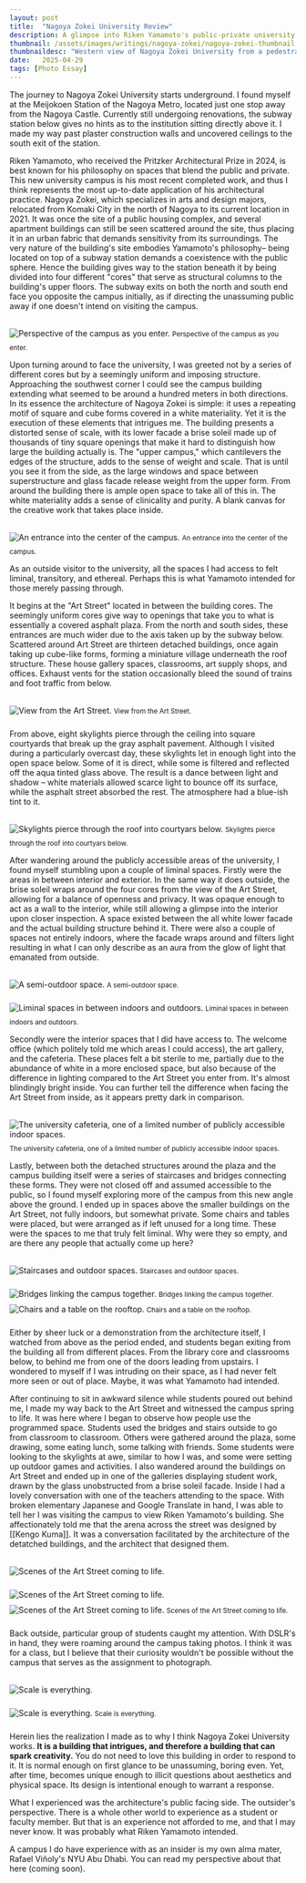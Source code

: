 ```yaml
---
layout: post
title:  "Nagoya Zokei University Review"
description: A glimpse into Riken Yamamoto's public-private university.
thumbnail: /assets/images/writings/nagoya-zokei/nagoya-zokei-thumbnail.jpeg
thumbnaildesc: "Western view of Nagoya Zokei University from a pedestrain bridge."
date:   2025-04-29
tags: [Photo Essay]
---
```


The journey to Nagoya Zokei University starts underground. I found myself at the Meijokoen Station of the Nagoya Metro, located just one stop away from the Nagoya Castle. Currently still undergoing renovations, the subway station below gives no hints as to the institution sitting directly above it. I made my way past plaster construction walls and uncovered ceilings to the south exit of the station.

Riken Yamamoto, who received the Pritzker Architectural Prize in 2024, is best known for his philosophy on spaces that blend the public and private. This new university campus is his most recent completed work, and thus I think represents the most up-to-date application of his architectural practice. Nagoya Zokei, which specializes in arts and design majors, relocated from Komaki City in the north of Nagoya to its current location in 2021. It was once the site of a public housing complex, and several apartment buildings can still be seen scattered around the site, thus placing it in an urban fabric that demands sensitivity from its surroundings. The very nature of the building's site embodies Yamamoto's philosophy– being located on top of a  subway station demands a coexistence with the public sphere. Hence the building gives way to the station beneath it by being divided into four different "cores" that serve as structural columns to the building's upper floors. The subway exits on both the north and south end face you opposite the campus initially, as if directing the unassuming public away if one doesn't intend on visiting the campus.

<br> <img src="/assets/images/writings/nagoya-zokei/Nagoya_Zokei-47.jpg" alt="Perspective of the campus as you enter." style="padding-bottom: 10px;" /> 
<small> Perspective of the campus as you enter. </small> <br>

Upon turning around to face the university, I was greeted not by a series of different cores but by a seemingly uniform and imposing structure. Approaching the southwest corner I could see the campus building extending what seemed to be around a hundred meters in both directions. In its essence the architecture of Nagoya Zokei is simple: it uses a repeating motif of square and cube forms covered in a white materiality. Yet it is the execution of these elements that intrigues me. The building presents a distorted sense of scale, with its lower facade a brise soleil made up of thousands of tiny square openings that make it hard to distinguish how large the building actually is. The "upper campus," which cantilevers the edges of the structure, adds to the sense of weight and scale. That is until you see it from the side, as the large windows and space between superstructure and glass facade release weight from the upper form. From around the building there is ample open space to take all of this in. The white materiality adds a sense of clinicality and purity. A blank canvas for the creative work that takes place inside.

<br> <img src="/assets/images/writings/nagoya-zokei/Nagoya_Zokei-40.jpg" alt="An entrance into the center of the campus." style="padding-bottom: 10px;" /> 
<small> An entrance into the center of the campus. </small> <br>

As an outside visitor to the university, all the spaces I had access to felt liminal, transitory, and ethereal. Perhaps this is what Yamamoto intended for those merely passing through. 

It begins at the "Art Street" located in between the building cores. The seemingly uniform cores give way to openings that take you to what is essentially a covered asphalt plaza. From the north and south sides, these entrances are much wider due to the axis taken up by the subway below. Scattered around Art Street are thirteen detached buildings, once again taking up cube-like forms, forming a miniature village underneath the roof structure. These house gallery spaces, classrooms, art supply shops, and offices. Exhaust vents for the station occasionally bleed the sound of trains and foot traffic from below.

<br> <img src="/assets/images/writings/nagoya-zokei/Nagoya_Zokei-30.jpg" alt="View from the Art Street." style="padding-bottom: 10px;" /> 
<small> View from the Art Street. </small> <br>

From above, eight skylights pierce through the ceiling into square courtyards that break up the gray asphalt pavement. Although I visited during a particularly overcast day, these skylights let in enough light into the open space below. Some of it is direct, while some is filtered and reflected off the aqua tinted glass above. The result is a dance between light and shadow – white materials allowed scarce light to bounce off its surface, while the asphalt street absorbed the rest. The atmosphere had a blue-ish tint to it.

<br> <img src="/assets/images/writings/nagoya-zokei/Nagoya_Zokei-11.jpg" alt="Skylights pierce through the roof into courtyars below." style="padding-bottom: 10px;" /> 
<small> Skylights pierce through the roof into courtyars below. </small> <br>

After wandering around the publicly accessible areas of the university, I found myself stumbling upon a couple of liminal spaces. Firstly were the areas in between interior and exterior. In the same way it does outside, the brise soleil wraps around the four cores from the view of the Art Street, allowing for a balance of openness and privacy. It was opaque enough to act as a wall to the interior, while still allowing a glimpse into the interior upon closer inspection. A space existed between the all white lower facade and the actual building structure behind it. There were also a couple of spaces not entirely indoors, where the facade wraps around and filters light resulting in what I can only describe as an aura from the glow of light that emanated from outside. 

<br> <img src="/assets/images/writings/nagoya-zokei/Nagoya_Zokei-9.jpg" alt="A semi-outdoor space." style="padding-bottom: 10px;" /> 
<small> A semi-outdoor space. </small> 

<img src="/assets/images/writings/nagoya-zokei/Nagoya_Zokei-27.jpg" alt="Liminal spaces in between indoors and outdoors." style="padding-bottom: 10px;" /> 
<small> Liminal spaces in between indoors and outdoors. </small> <br>

Secondly were the interior spaces that I did have access to. The welcome office (which politely told me which areas I could access), the art gallery, and the cafeteria. These places felt a bit sterile to me, partially due to the abundance of white in a more enclosed space, but also because of the difference in lighting compared to the Art Street you enter from. It's almost blindingly bright inside. You can further tell the difference when facing the Art Street from inside, as it appears pretty dark in comparison. 

<br> <img src="/assets/images/writings/nagoya-zokei/Nagoya_Zokei-29.jpg" alt="The university cafeteria, one of a limited number of publicly accessible indoor spaces." style="padding-bottom: 10px;" /> 
<small> The university cafeteria, one of a limited number of publicly accessible indoor spaces. </small> <br>

Lastly, between both the detached structures around the plaza and the campus building itself were a series of staircases and bridges connecting these forms. They were not closed off and assumed accessible to the public, so I found myself exploring more of the campus from this new angle above the ground. I ended up in spaces above the smaller buildings on the Art Street, not fully indoors, but somewhat private. Some chairs and tables were placed, but were arranged as if left unused for a long time. These were the spaces to me that truly felt liminal. Why were they so empty, and are there any people that actually come up here?
 
<br> <img src="/assets/images/writings/nagoya-zokei/Nagoya_Zokei-14.jpg" alt="Staircases and outdoor spaces." style="padding-bottom: 10px;" /> 
<small> Staircases and outdoor spaces. </small> 

<img src="/assets/images/writings/nagoya-zokei/Nagoya_Zokei-19.jpg" alt="Bridges linking the campus together." style="padding-bottom: 10px;" /> 
<small> Bridges linking the campus together. </small> 

<img src="/assets/images/writings/nagoya-zokei/Nagoya_Zokei-17.jpg" alt="Chairs and a table on the rooftop." style="padding-bottom: 10px;" /> 
<small> Chairs and a table on the rooftop. </small> <br>


Either by sheer luck or a demonstration from the architecture itself, I watched from above as the period ended, and students began exiting from the building all from different places. From the library core and classrooms below, to behind me from one of the doors leading from upstairs. I wondered to myself if I was intruding on their space, as I had never felt more seen or out of place. Maybe, it was what Yamamoto had intended.

After continuing to sit in awkward silence while students poured out behind me, I made my way back to the Art Street and witnessed the campus spring to life. It was here where I began to observe how people use the programmed space. Students used the bridges and stairs outside to go from classroom to classroom. Others were gathered around the plaza, some drawing, some eating lunch, some talking with friends. Some students were looking to the skylights at awe, similar to how I was, and some were setting up outdoor games and activities. I also wandered around the buildings on Art Street and ended up in one of the galleries displaying student work, drawn by the glass unobstructed from a brise soleil facade. Inside I had a lovely conversation with one of the teachers attending to the space. With broken elementary Japanese and Google Translate in hand, I was able to tell her I was visiting the campus to view Riken Yamamoto's building. She affectionately told me that the arena across the street was designed by [[Kengo Kuma]]. It was a conversation facilitated by the architecture of the detatched buildings, and the architect that designed them.

<br> <img src="/assets/images/writings/nagoya-zokei/Nagoya_Zokei-23.jpg" alt="Scenes of the Art Street coming to life." style="padding-bottom: 10px;" /> 

<img src="/assets/images/writings/nagoya-zokei/Nagoya_Zokei-24.jpg" alt="Scenes of the Art Street coming to life." style="padding-bottom: 10px;" /> 

<img src="/assets/images/writings/nagoya-zokei/Nagoya_Zokei-33.jpg" alt="Scenes of the Art Street coming to life." style="padding-bottom: 10px;" /> 
<small> Scenes of the Art Street coming to life. </small> <br>

Back outside, particular group of students caught my attention. With DSLR's in hand, they were roaming around the campus taking photos. I think it was for a class, but I believe that their curiosity wouldn't be possible without the campus that serves as the assignment to photograph. 

<br> <img src="/assets/images/writings/nagoya-zokei/Nagoya_Zokei-44.jpg" alt="Scale is everything." style="padding-bottom: 10px;" /> 

<img src="/assets/images/writings/nagoya-zokei/Nagoya_Zokei-45.jpg" alt="Scale is everything." style="padding-bottom: 10px;" /> 
<small> Scale is everything. </small> <br>

Herein lies the realization I made as to why I think Nagoya Zokei University works. **It is a building that intrigues, and therefore a building that can spark creativity.** You do not need to love this building in order to respond to it. It is normal enough on first glance to be unassuming, boring even. Yet, after time, becomes unique enough to illicit questions about aesthetics and physical space. Its design is intentional enough to warrant a response.

What I experienced was the architecture's public facing side. The outsider's perspective. There is a whole other world to experience as a student or faculty member. But that is an experience not afforded to me, and that I may never know. It was probably what Riken Yamamoto intended. 

A campus I do have experience with as an insider is my own alma mater, Rafael Viñoly's NYU Abu Dhabi. You can read my perspective about that here (coming soon).

<!--- 
<br>

### Image Gallery

<div class="gallery-grid">
  <a href="/assets/images/writings/nagoya-zokei/Nagoya_Zokei-1.jpg" class="glightbox" data-gallery="project-gallery">
    <img src="/assets/images/writings/nagoya-zokei/Nagoya_Zokei-1.jpg" alt="Nagoya Zokei University">
  </a>
  <a href="/assets/images/writings/nagoya-zokei/Nagoya_Zokei-2.jpg" class="glightbox" data-gallery="project-gallery">
    <img src="/assets/images/writings/nagoya-zokei/Nagoya_Zokei-2.jpg" alt="Nagoya Zokei University">
  </a>
  <a href="/assets/images/writings/nagoya-zokei/Nagoya_Zokei-6.jpg" class="glightbox" data-gallery="project-gallery">
    <img src="/assets/images/writings/nagoya-zokei/Nagoya_Zokei-6.jpg" alt="Nagoya Zokei University">
  </a>
  <a href="/assets/images/writings/nagoya-zokei/Nagoya_Zokei-11.jpg" class="glightbox" data-gallery="project-gallery">
    <img src="/assets/images/writings/nagoya-zokei/Nagoya_Zokei-11.jpg" alt="Nagoya Zokei University">
  </a>
  <a href="/assets/images/writings/nagoya-zokei/Nagoya_Zokei-9.jpg" class="glightbox" data-gallery="project-gallery">
    <img src="/assets/images/writings/nagoya-zokei/Nagoya_Zokei-9.jpg" alt="Nagoya Zokei University">
  </a>
  <a href="/assets/images/writings/nagoya-zokei/Nagoya_Zokei-45.jpg" class="glightbox" data-gallery="project-gallery">
    <img src="/assets/images/writings/nagoya-zokei/Nagoya_Zokei-45.jpg" alt="Nagoya Zokei University">
  </a>
  <a href="/assets/images/writings/nagoya-zokei/Nagoya_Zokei-45.jpg" class="glightbox" data-gallery="project-gallery">
    <img src="/assets/images/writings/nagoya-zokei/Nagoya_Zokei-45.jpg" alt="Nagoya Zokei University">
  </a>
  <a href="/assets/images/writings/nagoya-zokei/Nagoya_Zokei-45.jpg" class="glightbox" data-gallery="project-gallery">
    <img src="/assets/images/writings/nagoya-zokei/Nagoya_Zokei-45.jpg" alt="Nagoya Zokei University">
  </a>
  <a href="/assets/images/writings/nagoya-zokei/Nagoya_Zokei-45.jpg" class="glightbox" data-gallery="project-gallery">
    <img src="/assets/images/writings/nagoya-zokei/Nagoya_Zokei-45.jpg" alt="Nagoya Zokei University">
  </a>
  <a href="/assets/images/writings/nagoya-zokei/Nagoya_Zokei-45.jpg" class="glightbox" data-gallery="project-gallery">
    <img src="/assets/images/writings/nagoya-zokei/Nagoya_Zokei-45.jpg" alt="Nagoya Zokei University">
  </a>
</div>

--->

<!---

<div class="post-list">
  {% for post in site.posts %}
    <article class="post-item">
      <time class="post-date">{{ post.date | date: "%b %-d, %Y" }}</time>
      <h3><a href="{{ post.url }}">{{ post.title }}</a></h3>
      <p>{{ post.excerpt }}</p>
    </article>
  {% endfor %}
</div> --->
